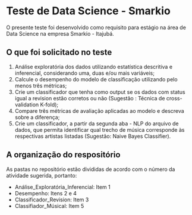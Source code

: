 # Teste de Data Science - Smarkio

O presente teste foi desenvolvido como requisito para estágio na área de Data Science na empresa Smarkio - Itajubá.

## O que foi solicitado no teste
1. Análise exploratória dos dados utilizando estatística descritiva e inferencial,
considerando uma, duas e/ou mais variáveis;
2. Calcule o desempenho do modelo de classificação utilizando pelo menos três
métricas;
3. Crie um classificador que tenha como output se os dados com status igual a
revision estão corretos ou não (Sugestão : Técnica de cross-validation K-fold);
4. Compare três métricas de avaliação aplicadas ao modelo e descreva sobre a
diferença;
5. Crie um classificador, a partir da segunda aba - NLP do arquivo de dados, que
permita identificar qual trecho de música corresponde às respectivas artistas listadas
(Sugestão: Naive Bayes Classifier).

## A organização do respositório
As pastas no repositório estão divididas de acordo com o número da atividade sugerida, portanto:
  - Análise_Exploratória_Inferencial: Item 1
  - Desempenho: Itens 2 e 4
  - Classificador_Revision: Item 3
  - Classifiador_Músical: Item 5
